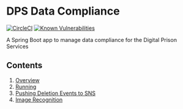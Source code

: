 # DPS Data Compliance 

[![CircleCI](https://circleci.com/gh/ministryofjustice/dps-data-compliance.svg?style=svg)](https://circleci.com/gh/ministryofjustice/dps-data-compliance)
[![Known Vulnerabilities](https://snyk.io/test/github/ministryofjustice/dps-data-compliance/badge.svg)](https://snyk.io/test/github/ministryofjustice/dps-data-compliance)

A Spring Boot app to manage data compliance for the Digital Prison Services

## Contents

1. [Overview](readme/overview.md)
1. [Running](readme/running.md)
2. [Pushing Deletion Events to SNS](readme/deletion_events.md)
3. [Image Recognition](readme/image_recognition.md)